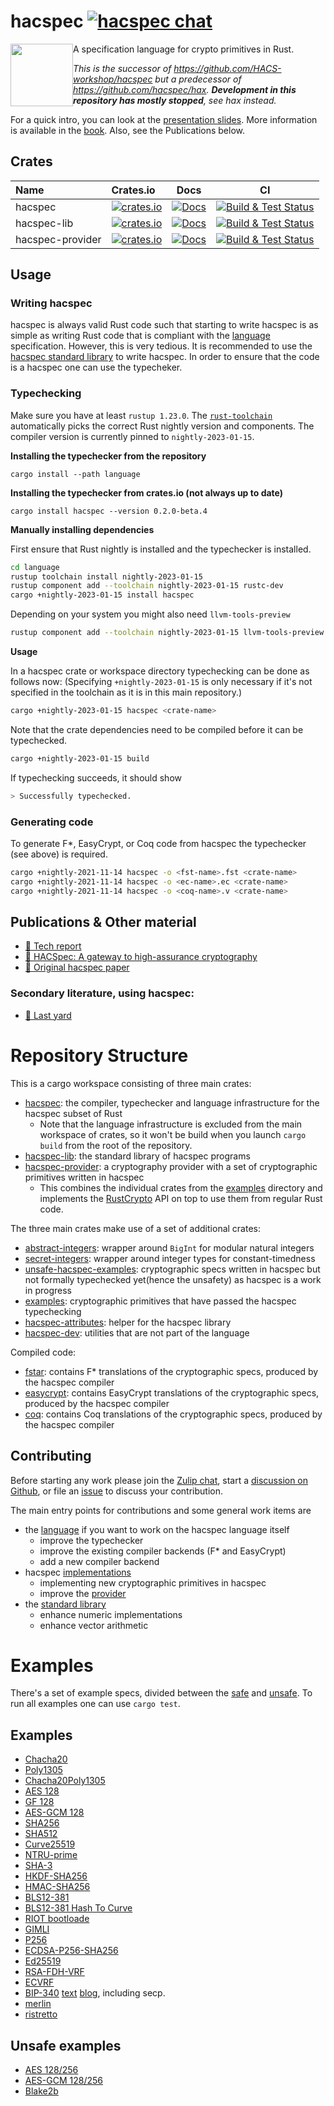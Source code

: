 # hacspec [![hacspec chat][chat-image]][chat-link]

<img src="https://raw.githubusercontent.com/hacspec/hacspec/master/img/mascot.png" width=100 style="float: left;"> A specification language for crypto primitives in Rust.

_This is the successor of https://github.com/HACS-workshop/hacspec but a predecessor of https://github.com/hacspec/hax. **Development in this repository has mostly stopped**, see hax instead._

For a quick intro, you can look at the [presentation slides](./presentation_slides.pdf).
More information is available in the [book](https://hacspec.github.io/book/index.html).
Also, see the Publications below.

## Crates

| Name             | Crates.io                                                                 |                                                                 Docs                                                                  |                        CI                         |
| :--------------- | :------------------------------------------------------------------------ | :-----------------------------------------------------------------------------------------------------------------------------------: | :-----------------------------------------------: |
| hacspec          | [![crates.io][crate-hacspec]](https://crates.io/crates/hacspec)           |                           [![Docs](https://img.shields.io/badge/docs-master-blue.svg?logo=rust)](language/)                           | [![Build & Test Status][build-image]][build-link] |
| hacspec-lib      | [![crates.io][crate-lib]](https://crates.io/crates/hacspec-lib)           |   [![Docs](https://img.shields.io/badge/docs-master-blue.svg?logo=rust)](https://hacspec.github.io/hacspec/hacspec_lib/index.html)    | [![Build & Test Status][build-image]][build-link] |
| hacspec-provider | [![crates.io][crate-provider]](https://crates.io/crates/hacspec-provider) | [![Docs](https://img.shields.io/badge/docs-master-blue.svg?logo=rust)](https://hacspec.github.io/hacspec/hacspec_provider/index.html) | [![Build & Test Status][build-image]][build-link] |

## Usage

### Writing hacspec

hacspec is always valid Rust code such that starting to write hacspec is as simple as writing Rust code that is compliant with the [language](Language.md) specification.
However, this is very tedious.
It is recommended to use the [hacspec standard library](https://crates.io/crates/hacspec-lib) to write hacspec.
In order to ensure that the code is a hacspec one can use the typecheker.

### Typechecking

Make sure you have at least `rustup 1.23.0`.
The [`rust-toolchain`](./language/rust-toolchain) automatically picks the correct Rust nightly version and components.
The compiler version is currently pinned to `nightly-2023-01-15`.

**Installing the typechecker from the repository**
```
cargo install --path language
```

**Installing the typechecker from crates.io (not always up to date)**
```
cargo install hacspec --version 0.2.0-beta.4
```

**Manually installing dependencies**

First ensure that Rust nightly is installed and the typechecker is installed.

```bash
cd language
rustup toolchain install nightly-2023-01-15
rustup component add --toolchain nightly-2023-01-15 rustc-dev
cargo +nightly-2023-01-15 install hacspec
```

Depending on your system you might also need `llvm-tools-preview`

```bash
rustup component add --toolchain nightly-2023-01-15 llvm-tools-preview
```

**Usage**

In a hacspec crate or workspace directory typechecking can be done as follows now:
(Specifying `+nightly-2023-01-15` is only necessary if it's not specified in the toolchain as it is in this main repository.)

```bash
cargo +nightly-2023-01-15 hacspec <crate-name>
```

Note that the crate dependencies need to be compiled before it can be typechecked.

```bash
cargo +nightly-2023-01-15 build
```

If typechecking succeeds, it should show

```bash
> Successfully typechecked.
```

### Generating code

To generate F\*, EasyCrypt, or Coq code from hacspec the typechecker (see above) is required.

```bash
cargo +nightly-2021-11-14 hacspec -o <fst-name>.fst <crate-name>
cargo +nightly-2021-11-14 hacspec -o <ec-name>.ec <crate-name>
cargo +nightly-2021-11-14 hacspec -o <coq-name>.v <crate-name>
```

## Publications & Other material

* [📕 Tech report](https://hal.inria.fr/hal-03176482)
* [📕 HACSpec: A gateway to high-assurance cryptography](https://github.com/hacspec/hacspec/blob/master/rwc2023-abstract.pdf)
* [📕 Original hacspec paper](https://www.franziskuskiefer.de/publications/hacspec-ssr18-paper.pdf)

### Secondary literature, using hacspec:
* [📕 Last yard](https://eprint.iacr.org/2023/185)

# Repository Structure

This is a cargo workspace consisting of three main crates:

- [hacspec](language/): the compiler, typechecker and language infrastructure for the hacspec subset of Rust
  - Note that the language infrastructure is excluded from the main workspace of crates, so it won't be build when you launch `cargo build` from the root of the repository.
- [hacspec-lib](lib/): the standard library of hacspec programs
- [hacspec-provider](provider/): a cryptography provider with a set of cryptographic primitives written in hacspec
  - This combines the individual crates from the [examples](examples/) directory and implements the [RustCrypto](https://github.com/RustCrypto/traits) API on top to use them from regular Rust code.

The three main crates make use of a set of additional crates:

- [abstract-integers](utils/abstract-integers/): wrapper around `BigInt` for modular natural integers
- [secret-integers](utils/secret-integers/): wrapper around integer types for constant-timedness
- [unsafe-hacspec-examples](examples-unsafe/): cryptographic specs written in hacspec but not formally typechecked yet(hence the unsafety) as hacspec is a work in progress
- [examples](examples/): cryptographic primitives that have passed the hacspec typechecking
- [hacspec-attributes](utils/attributes): helper for the hacspec library
- [hacspec-dev](utils/dev/): utilities that are not part of the language

Compiled code:

- [fstar](fstar/): contains F\* translations of the cryptographic specs, produced by the hacspec compiler
- [easycrypt](easycrypt/): contains EasyCrypt translations of the cryptographic specs, produced by the hacspec compiler
- [coq](coq/): contains Coq translations of the cryptographic specs, produced by the hacspec compiler

## Contributing

Before starting any work please join the [Zulip chat][chat-link], start a [discussion on Github](https://github.com/hacspec/hacspec/discussions), or file an [issue](https://github.com/hacspec/hacspec/issues) to discuss your contribution.

The main entry points for contributions and some general work items are

- the [language](language/) if you want to work on the hacspec language itself
  - improve the typechecker
  - improve the existing compiler backends (F\* and EasyCrypt)
  - add a new compiler backend
- hacspec [implementations](examples/)
  - implementing new cryptographic primitives in hacspec
  - improve the [provider](provider/)
- the [standard library](lib/)
  - enhance numeric implementations
  - enhance vector arithmetic

# Examples

There's a set of example specs, divided between the [safe](examples/) and [unsafe](examples-unsafe). To run all examples one can use `cargo test`.

## Examples

- [Chacha20](examples/chacha20/src/chacha20.rs)
- [Poly1305](examples/poly1305/src/poly1305.rs)
- [Chacha20Poly1305](examples/chacha20poly1305/src/chacha20poly1305.rs)
- [AES 128](examples/aes/src/aes.rs)
- [GF 128](examples/gf128/src/gf128.rs)
- [AES-GCM 128](examples/aes128-gcm/src/aes128-gcm.rs)
- [SHA256](examples/sha256/src/sha256.rs)
- [SHA512](examples/sha512/src/sha512.rs)
- [Curve25519](examples/curve25519/src/curve25519.rs)
- [NTRU-prime](examples/hacspec-ntru-prime/src/ntru-prime.rs)
- [SHA-3](examples/sha3/src/sha3.rs)
- [HKDF-SHA256](examples/hkdf/src/hkdf.rs)
- [HMAC-SHA256](examples/hmac/src/hmac.rs)
- [BLS12-381](examples/bls12-381/src/bls12-381.rs)
- [BLS12-381 Hash To Curve](examples/bls12-381-hash/src/bls12-381-hash.rs)
- [RIOT bootloade](examples/riot-bootloader/src/lib.rs)
- [GIMLI](examples/gimli/src/gimli.rs)
- [P256](examples/p256/src/p256.rs)
- [ECDSA-P256-SHA256](examples/ecdsa-p256-sha256/src/ecdsa.rs)
- [Ed25519](examples/ed25519/src/ed25519.rs)
- [RSA-FDH-VRF](examples/rsa-fdh-vrf/src/rsa-fdh-vrf.rs)
- [ECVRF](examples/rsa-fdh-vrf/src/edwards25519-ecvrf.rs)
- [BIP-340](examples/bip-340/src/bip-340.rs) [text](https://github.com/bitcoin/bips/blob/master/bip-0340.mediawiki) [blog](https://blog.blockstream.com/half-aggregation-of-bip-340-signatures/), including secp.
- [merlin](examples/merlin)
- [ristretto](examples/ristretto)

## Unsafe examples

- [AES 128/256](examples-unsafe/src/aes_gcm/aes.rs)
- [AES-GCM 128/256](examples-unsafe/src/aes_gcm/aesgcm.rs)
- [Blake2b](examples-unsafe/src/blake2/blake2b.rs)

[//]: # "badges"
[crate-outdated-image]: https://img.shields.io/badge/crate-outdated-red.svg?logo=rust
[crate-hacspec]: https://img.shields.io/crates/v/hacspec.svg?logo=rust
[crate-lib]: https://img.shields.io/crates/v/hacspec-lib.svg?logo=rust
[crate-provider]: https://img.shields.io/crates/v/hacspec-provider.svg?logo=rust
[docs-master-image]: https://img.shields.io/badge/docs-master-blue.svg?logo=rust
[docs-master-link]: https://hacspec.github.io/hacspec/hacspec_lib/index.html
[docs-image]: https://docs.rs/hacspec/badge.svg?logo=rust
[docs-link]: https://docs.rs/hacspec/
[license-image]: https://img.shields.io/badge/license-Apache2.0/MIT-blue.svg
[build-image]: https://github.com/hacspec/hacspec/workflows/Build%20&%20Test/badge.svg?branch=master&event=push
[build-link]: https://github.com/hacspec/hacspec/actions?query=workflow%3A%22Build+%26+Test%22
[deploy-docs-image]: https://github.com/hacspec/hacspec/workflows/Deploy%20Docs/badge.svg?branch=master&event=push
[deploy-docs-link]: https://github.com/hacspec/hacspec/actions?query=workflow%3A%22Deploy+Docs%22
[chat-image]: https://img.shields.io/badge/zulip-join_chat-blue.svg?style=social&logo=zulip&color=fedcba
[chat-link]: https://hacspec.zulipchat.com

